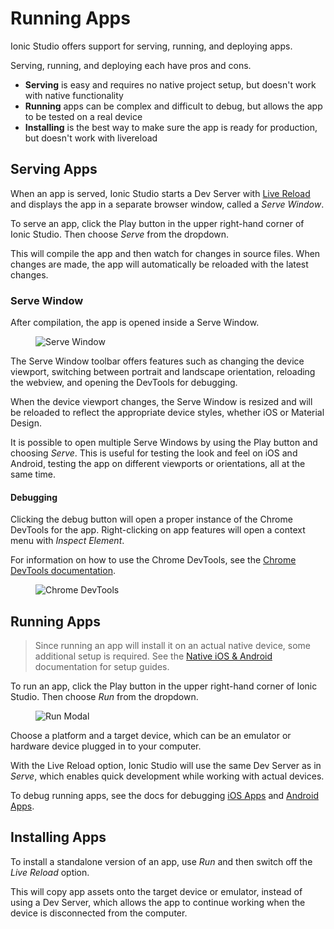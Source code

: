 ---
---

# Running Apps

Ionic Studio offers support for serving, running, and deploying apps.

Serving, running, and deploying each have pros and cons.

* **Serving** is easy and requires no native project setup, but doesn't work with native functionality
* **Running** apps can be complex and difficult to debug, but allows the app to be tested on a real device
* **Installing** is the best way to make sure the app is ready for production, but doesn't work with livereload

## Serving Apps

When an app is served, Ionic Studio starts a Dev Server with [Live Reload](/faq/glossary#livereload) and displays the app in a separate browser window, called a *Serve Window*.

To serve an app, click the Play button in the upper right-hand corner of Ionic Studio. Then choose *Serve* from the dropdown.

This will compile the app and then watch for changes in source files. When changes are made, the app will automatically be reloaded with the latest changes.

### Serve Window

After compilation, the app is opened inside a Serve Window.

<figure class="device">
  <img alt="Serve Window" src="/assets/img/studio/ss-serve-window.png" />
</figure>

The Serve Window toolbar offers features such as changing the device viewport, switching between portrait and landscape orientation, reloading the webview, and opening the DevTools for debugging.

When the device viewport changes, the Serve Window is resized and will be reloaded to reflect the appropriate device styles, whether iOS or Material Design.

It is possible to open multiple Serve Windows by using the Play button and choosing *Serve*. This is useful for testing the look and feel on iOS and Android, testing the app on different viewports or orientations, all at the same time.

#### Debugging

Clicking the debug button will open a proper instance of the Chrome DevTools for the app. Right-clicking on app features will open a context menu with *Inspect Element*.

For information on how to use the Chrome DevTools, see the [Chrome DevTools documentation](https://developers.google.com/web/tools/chrome-devtools/).

<figure>
  <img alt="Chrome DevTools" src="/assets/img/studio/ss-devtools.png" />
</figure>

## Running Apps

<blockquote>
Since running an app will install it on an actual native device, some additional setup is required. See the <a href="/studio/native">Native iOS & Android</a> documentation for setup guides.
</blockquote>

To run an app, click the Play button in the upper right-hand corner of Ionic Studio. Then choose *Run* from the dropdown.

<figure>
  <img alt="Run Modal" src="/assets/img/studio/ss-run-modal.png" />
</figure>

Choose a platform and a target device, which can be an emulator or hardware device plugged in to your computer.

With the Live Reload option, Ionic Studio will use the same Dev Server as in *Serve*, which enables quick development while working with actual devices.

To debug running apps, see the docs for debugging [iOS Apps](/building/ios#debugging-ios-apps) and [Android Apps](/building/android#debugging-android-apps).

## Installing Apps

To install a standalone version of an app, use *Run* and then switch off the *Live Reload* option.

This will copy app assets onto the target device or emulator, instead of using a Dev Server, which allows the app to continue working when the device is disconnected from the computer.

